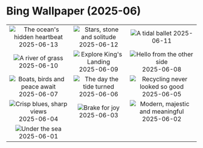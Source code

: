 # Bing Wallpaper (2025-06)

|  |  |  |
|:---:|:---:|:---:|
| ![](https://www.bing.com/th?id=OHR.SanMiguelAzores_EN-IN2966282396_400x240.jpg "The ocean's hidden heartbeat") 2025-06-13 | ![](https://www.bing.com/th?id=OHR.BigBendChisos_EN-IN8688758463_400x240.jpg "Stars, stone and solitude") 2025-06-12 | ![](https://www.bing.com/th?id=OHR.FlamingosNamibia_EN-IN8571629692_400x240.jpg "A tidal ballet") 2025-06-11 |
| ![](https://www.bing.com/th?id=OHR.AerialEverglades_EN-IN8448560441_400x240.jpg "A river of grass") 2025-06-10 | ![](https://www.bing.com/th?id=OHR.DubrovnikTwilight_EN-IN8313926705_400x240.jpg "Explore King's Landing") 2025-06-09 | ![](https://www.bing.com/th?id=OHR.StellarSeaLions_EN-IN8181624578_400x240.jpg "Hello from the other side") 2025-06-08 |
| ![](https://www.bing.com/th?id=OHR.GadisarLake_EN-IN3675528422_400x240.jpg "Boats, birds and peace await") 2025-06-07 | ![](https://www.bing.com/th?id=OHR.NormandyBeach_EN-IN8071256992_400x240.jpg "The day the tide turned") 2025-06-06 | ![](https://www.bing.com/th?id=OHR.OlivaresMural_EN-IN7947697438_400x240.jpg "Recycling never looked so good") 2025-06-05 |
| ![](https://www.bing.com/th?id=OHR.CalaLuna_EN-IN7826704026_400x240.jpg "Crisp blues, sharp views") 2025-06-04 | ![](https://www.bing.com/th?id=OHR.BicyclesUtrecht_EN-IN7690250347_400x240.jpg "Brake for joy") 2025-06-03 | ![](https://www.bing.com/th?id=OHR.NewSecretariat_EN-IN9926784114_400x240.jpg "Modern, majestic and meaningful") 2025-06-02 |
| ![](https://www.bing.com/th?id=OHR.GrandeTerreReef_EN-IN3346781319_400x240.jpg "Under the sea") 2025-06-01 |  |  |

